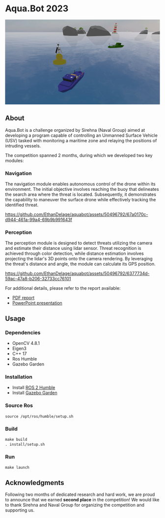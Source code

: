 # Aqua.Bot 2023

![](assets/aquabot_cover.png)

## About

Aqua.Bot is a challenge organized by Sirehna (Naval Group) aimed at developing a program capable of controlling an Unmanned Surface Vehicle (USV) tasked with monitoring a maritime zone and relaying the positions of intruding vessels.

The competition spanned 2 months, during which we developed two key modules:

### Navigation
The navigation module enables autonomous control of the drone within its environment. The initial objective involves reaching the buoy that delineates the search area where the threat is located. Subsequently, it demonstrates the capability to maneuver the surface drone while effectively tracking the identified threat.

https://github.com/EthanDelage/aquabot/assets/50496792/67a0170c-d944-461a-99a4-69b9b991643f



### Perception
The perception module is designed to detect threats utilizing the camera and estimate their distance using lidar sensor. Threat recognition is achieved through color detection, while distance estimation involves projecting the lidar's 3D points onto the camera rendering. By leveraging the threat's distance and angle, the module can calculate its GPS position.

https://github.com/EthanDelage/aquabot/assets/50496792/6377734d-59ac-47a8-b206-32733cc76101

For additional details, please refer to the report available:

- [PDF report](assets/report.pdf)
- [PowerPoint presentation](assets/presentation.pptx)

## Usage

### Dependencies

- OpenCV 4.8.1
- Eigen3
- C++ 17
- Ros Humble
- Gazebo Garden

### Installation

- Install [ROS 2 Humble](https://docs.ros.org/en/humble/Installation/Ubuntu-Install-Debians.html)
- Install [Gazebo Garden](https://gazebosim.org/docs/garden/install_ubuntu)

### Source Ros

```shell
source /opt/ros/humble/setup.sh
```

### Build

```shell
make build
. install/setup.sh
```

### Run

```shell
make launch
```

## Acknowledgments

Following two months of dedicated research and hard work, we are proud to announce that we earned **second place** in the competition!
We would like to thank Sirehna and Naval Group for organizing the competition and supporting us. 
